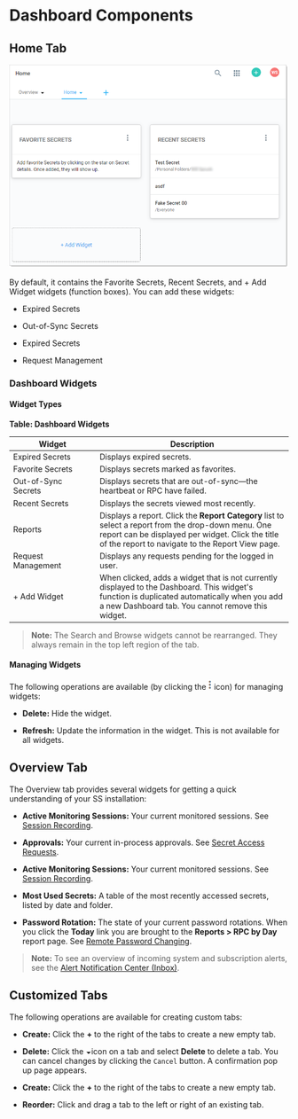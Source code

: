 [title]: # (Dashboard Components)
[tags]: # (Dashboard, Widget)
[priority]: # (1000)

# Dashboard Components

## Home Tab

![1567714700766](images/1567714700766.png)

By default, it contains the Favorite Secrets, Recent Secrets, and + Add Widget widgets (function boxes). You can add these widgets:

- Expired Secrets

- Out-of-Sync Secrets

- Expired Secrets

- Request Management

### Dashboard Widgets

#### Widget Types

**Table: Dashboard Widgets**

| Widget                                                       | Description                                                  |
| ------------------------------------------------------------ | ------------------------------------------------------------ |
| Expired&nbsp;Secrets&nbsp;&nbsp;&nbsp;&nbsp;&nbsp;&nbsp;&nbsp;&nbsp;&nbsp;&nbsp; | Displays expired secrets.                                    |
| Favorite Secrets                                             | Displays secrets marked as favorites.                        |
| Out-of-Sync Secrets                                          | Displays secrets that are out-of-sync—the heartbeat or RPC have failed. |
| Recent Secrets                                               | Displays the secrets viewed most recently.                   |
| Reports                                                      | Displays a report. Click the **Report Category** list to select a report from the drop-down menu. One report can be displayed per widget. Click the title of the report to navigate to the Report View page. |
| Request Management                                           | Displays any requests pending for the logged in user.        |
| + Add Widget                                                 | When clicked, adds a widget that is not currently displayed to the Dashboard. This widget's function is duplicated automatically when you add a new Dashboard tab. You cannot remove this widget. |

> **Note:** The Search and Browse widgets cannot be rearranged. They always remain in the top left region of the tab.

#### Managing Widgets

The following operations are available (by clicking the ![1556732823517](images/1556732823517.png) icon) for managing widgets:

- **Delete:** Hide the widget.

- **Refresh:** Update the information in the widget. This is not available for all widgets.

## Overview Tab

The Overview tab provides several widgets for getting a quick understanding of your SS installation:

- **Active Monitoring Sessions:** Your current monitored sessions. See [Session Recording](../../session-recording/index.md).

- **Approvals:** Your current in-process approvals. See [Secret Access Requests](../../access-requests/index.md).

- **Active Monitoring Sessions:** Your current monitored sessions. See [Session Recording](../../session-recording/index.md).

- **Most Used Secrets:** A table of the most recently accessed secrets, listed by date and folder.

- **Password Rotation:** The state of your current password rotations. When you click the **Today** link you are brought to the **Reports \> RPC by Day** report page. See [Remote Password Changing](../../remote-password-changing/index.md).

> **Note:** To see an overview of incoming system and subscription alerts, see the [Alert Notification Center (Inbox)](../../events-and-alerts/alert-notification-center-inbox/index.md).

## Customized Tabs

The following operations are available for creating custom tabs:

- **Create:** Click the **+** to the right of the tabs to create a new empty tab.

- **Delete:** Click the ![1556733151372](images/1556733151372.png)icon on a tab and select **Delete** to delete a tab. You can cancel changes by clicking the `Cancel` button. A confirmation pop up page appears.

- **Create:** Click the **+** to the right of the tabs to create a new empty tab.

- **Reorder:** Click and drag a tab to the left or right of an existing tab.
